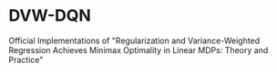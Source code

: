 # DVW-DQN
Official Implementations of "Regularization and Variance-Weighted Regression Achieves Minimax Optimality in Linear MDPs: Theory and Practice"

